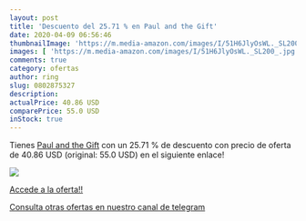 ```yaml
---
layout: post
title: 'Descuento del 25.71 % en Paul and the Gift'
date: 2020-04-09 06:56:46
thumbnailImage: 'https://m.media-amazon.com/images/I/51H6JlyOsWL._SL200_.jpg'
images: [ 'https://m.media-amazon.com/images/I/51H6JlyOsWL._SL200_.jpg' ]
comments: true
category: ofertas
author: ring
slug: 0802875327
description:
actualPrice: 40.86 USD
comparePrice: 55.0 USD
inStock: true
---
```


Tienes [Paul and the Gift](https://www.amazon.com/dp/0802875327/?tag=redken08-20) con un 25.71 % de descuento con precio de oferta de 40.86 USD (original: 55.0 USD) en el siguiente enlace!

[![](https://m.media-amazon.com/images/I/51H6JlyOsWL._SL200_.jpg)](https://www.amazon.com/dp/0802875327/?tag=redken08-20)

[Accede a la oferta!!](https://www.amazon.com/dp/0802875327/?tag=redken08-20)

[Consulta otras ofertas en nuestro canal de telegram](https://t.me/s/ofertas25)
